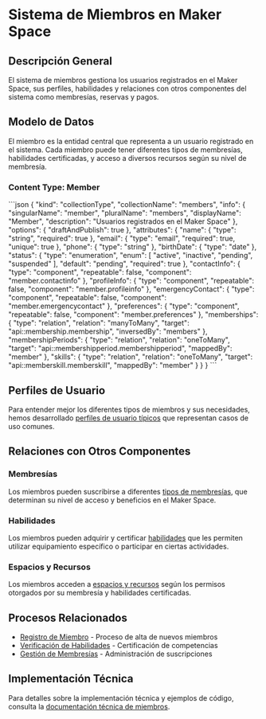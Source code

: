 # Sistema de Miembros en Maker Space

## Descripción General

El sistema de miembros gestiona los usuarios registrados en el Maker Space, sus perfiles, habilidades y relaciones con otros componentes del sistema como membresías, reservas y pagos.

## Modelo de Datos

El miembro es la entidad central que representa a un usuario registrado en el sistema. Cada miembro puede tener diferentes tipos de membresías, habilidades certificadas, y acceso a diversos recursos según su nivel de membresía.

### Content Type: Member

\`\`\`json
{
  "kind": "collectionType",
  "collectionName": "members",
  "info": {
    "singularName": "member",
    "pluralName": "members",
    "displayName": "Member",
    "description": "Usuarios registrados en el Maker Space"
  },
  "options": {
    "draftAndPublish": true
  },
  "attributes": {
    "name": {
      "type": "string",
      "required": true
    },
    "email": {
      "type": "email",
      "required": true,
      "unique": true
    },
    "phone": {
      "type": "string"
    },
    "birthDate": {
      "type": "date"
    },
    "status": {
      "type": "enumeration",
      "enum": [
        "active",
        "inactive",
        "pending",
        "suspended"
      ],
      "default": "pending",
      "required": true
    },
    "contactInfo": {
      "type": "component",
      "repeatable": false,
      "component": "member.contactinfo"
    },
    "profileInfo": {
      "type": "component",
      "repeatable": false,
      "component": "member.profileinfo"
    },
    "emergencyContact": {
      "type": "component",
      "repeatable": false,
      "component": "member.emergencycontact"
    },
    "preferences": {
      "type": "component",
      "repeatable": false,
      "component": "member.preferences"
    },
    "memberships": {
      "type": "relation",
      "relation": "manyToMany",
      "target": "api::membership.membership",
      "inversedBy": "members"
    },
    "membershipPeriods": {
      "type": "relation",
      "relation": "oneToMany",
      "target": "api::membershipperiod.membershipperiod",
      "mappedBy": "member"
    },
    "skills": {
      "type": "relation",
      "relation": "oneToMany",
      "target": "api::memberskill.memberskill",
      "mappedBy": "member"
    }
  }
}
\`\`\`

## Perfiles de Usuario

Para entender mejor los diferentes tipos de miembros y sus necesidades, hemos desarrollado [perfiles de usuario típicos](./perfiles-usuario.md) que representan casos de uso comunes.

## Relaciones con Otros Componentes

### Membresías

Los miembros pueden suscribirse a diferentes [tipos de membresías](../membresias/membresias.md), que determinan su nivel de acceso y beneficios en el Maker Space.

### Habilidades

Los miembros pueden adquirir y certificar [habilidades](../habilidades/README.md) que les permiten utilizar equipamiento específico o participar en ciertas actividades.

### Espacios y Recursos

Los miembros acceden a [espacios y recursos](../espacios-recursos/README.md) según los permisos otorgados por su membresía y habilidades certificadas.

## Procesos Relacionados

* [Registro de Miembro](../../procesos/registro-miembro.md) - Proceso de alta de nuevos miembros
* [Verificación de Habilidades](../../procesos/verificacion-habilidades.md) - Certificación de competencias
* [Gestión de Membresías](../../procesos/gestion-membresias.md) - Administración de suscripciones

## Implementación Técnica

Para detalles sobre la implementación técnica y ejemplos de código, consulta la [documentación técnica de miembros](../../tecnico/ejemplos-codigo.md#miembros).
